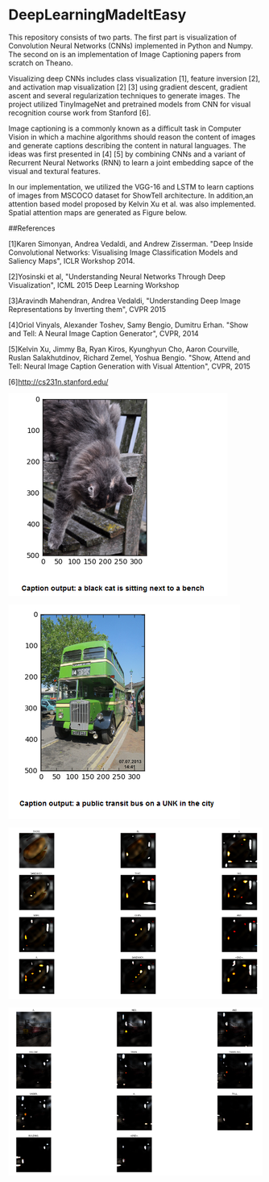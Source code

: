# DeepLearningMadeItEasy
This repository consists of two parts. The first part is visualization of Convolution Neural Networks (CNNs) implemented in Python and Numpy. 
The second on is an implementation of Image Captioning papers from scratch on Theano.

Visualizing deep CNNs includes class visualization [1], feature inversion [2], and activation map visualization [2] [3] using gradient descent, gradient ascent and several regularization techniques
to generate images. The project utilized TinyImageNet and pretrained models from CNN for visual recognition course work from Stanford [6].

Image captioning is a commonly known as a difficult task in Computer Vision in which a machine algorithms should reason the content 
of images and generate captions describing the content in natural languages. The ideas was first presented in [4] [5] by combining 
CNNs and a variant of Recurrent Neural Networks (RNN) to learn a joint embedding sapce of the visual 
and textural features. 

In our implementation, we utilized the VGG-16 and LSTM to learn captions of images from MSCOCO dataset for ShowTell architecture. 
In addition,an attention based model proposed by Kelvin Xu et al. was also implemented. Spatial attention maps are generated as Figure below.

##References

[1]Karen Simonyan, Andrea Vedaldi, and Andrew Zisserman. "Deep Inside Convolutional Networks: Visualising Image Classification Models and Saliency Maps", ICLR Workshop 2014.

[2]Yosinski et al, "Understanding Neural Networks Through Deep Visualization", ICML 2015 Deep Learning Workshop

[3]Aravindh Mahendran, Andrea Vedaldi, "Understanding Deep Image Representations by Inverting them", CVPR 2015

[4]Oriol Vinyals, Alexander Toshev, Samy Bengio, Dumitru Erhan. "Show and Tell: A Neural Image Caption Generator", CVPR, 2014

[5]Kelvin Xu, Jimmy Ba, Ryan Kiros, Kyunghyun Cho, Aaron Courville, Ruslan Salakhutdinov, Richard Zemel, Yoshua Bengio. 
"Show, Attend and Tell: Neural Image Caption Generation with Visual Attention", CVPR, 2015

[6]http://cs231n.stanford.edu/

![](https://github.com/PhuongHoangMinh/DeepLearningMadeItEasy/blob/master/ImageCaptioningTheano/Images/Demo3.PNG)

![](https://github.com/PhuongHoangMinh/DeepLearningMadeItEasy/blob/master/ImageCaptioningTheano/Images/Demo4.PNG)

![](https://github.com/PhuongHoangMinh/DeepLearningMadeItEasy/blob/master/ImageCaptioningTheano/Images/Demo.PNG)

![](https://github.com/PhuongHoangMinh/DeepLearningMadeItEasy/blob/master/ImageCaptioningTheano/Images/Demo2.PNG)


